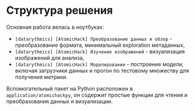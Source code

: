 # Структура решения

Основная работа велась в ноутбуках:

- `[datarythmics] [AtomicHack] Преобразование данных и обзор` - преобразование формата, минимальный exploration метаданных,
- `[datarythmics] [AtomicHack] Изучение изображений` - визуализация изображений для анализа,
- `[datarythmics] [AtomicHack] Моделирование` - построение модели, включая загрузчики данных и прогон по тестовому множеству для получения метрики.

Вспомогательный пакет на Python расположен в `application/atomichackpy`, он содержит простые функции для чтения и преобразования данных и визуализации.
